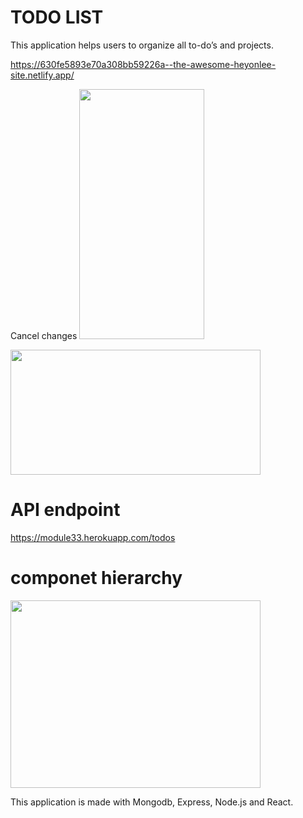 # TODO LIST 

This application helps users to organize all  to-do’s and projects.


https://630fe5893e70a308bb59226a--the-awesome-heyonlee-site.netlify.app/


Cancel changes
<img src="https://user-images.githubusercontent.com/78921554/187600943-5214f26a-3a2b-48ac-9d5c-b924d1964f43.jpg"  width="200" height="400"/>

<img src="https://user-images.githubusercontent.com/78921554/187601037-04daad75-37be-4ef4-b472-f63133517515.jpg"  width="400" height="200"/>


# API endpoint 

https://module33.herokuapp.com/todos

# componet hierarchy
<img src="https://user-images.githubusercontent.com/78921554/187629809-00b71800-e2aa-47e1-bfb3-caeb25f360bb.jpg"  width="400" height="300"/>

This application is made with Mongodb, Express, Node.js and React.
